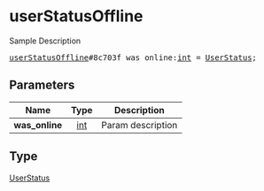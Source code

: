 # userStatusOffline

Sample Description

<pre>
<a href="../constructor/userStatusOffline.md">userStatusOffline</a>#8c703f was_online:<a href="../type/int.md">int</a> = <a href="../type/UserStatus.md">UserStatus</a>;</pre>
## Parameters

| Name | Type | Description |
|------|:----:|-------------|
| **was_online** | <a href="../type/int.md">int</a> | Param description |

## Type

<a href="../type/UserStatus.md">UserStatus</a>
